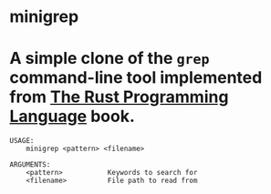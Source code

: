 # minigrep

# A simple clone of the `grep` command-line tool implemented from [The Rust Programming Language](https://doc.rust-lang.org/book/ch12-00-an-io-project.html) book.

```
USAGE:
    minigrep <pattern> <filename>

ARGUMENTS:
    <pattern>           Keywords to search for
    <filename>          File path to read from     
```